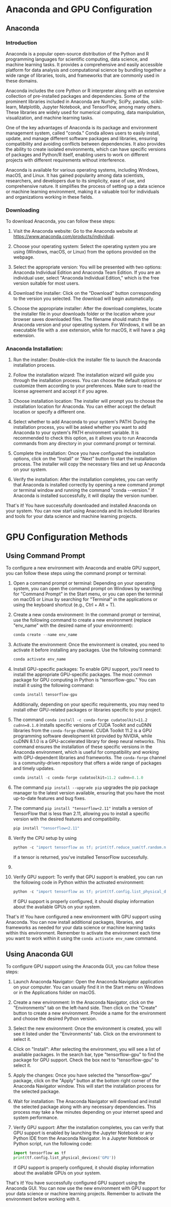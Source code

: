 # Anaconda and GPU Configuration
## Anaconda

### Introduction
Anaconda is a popular open-source distribution of the Python and R programming languages for scientific computing, data science, and machine learning tasks. It provides a comprehensive and easily accessible platform for data analysis and computational science by bundling together a wide range of libraries, tools, and frameworks that are commonly used in these domains.

Anaconda includes the core Python or R interpreter along with an extensive collection of pre-installed packages and dependencies. Some of the prominent libraries included in Anaconda are NumPy, SciPy, pandas, scikit-learn, Matplotlib, Jupyter Notebook, and TensorFlow, among many others. These libraries are widely used for numerical computing, data manipulation, visualization, and machine learning tasks.

One of the key advantages of Anaconda is its package and environment management system, called "conda." Conda allows users to easily install, update, and manage different software packages and libraries, ensuring compatibility and avoiding conflicts between dependencies. It also provides the ability to create isolated environments, which can have specific versions of packages and Python/R itself, enabling users to work on different projects with different requirements without interference.

Anaconda is available for various operating systems, including Windows, macOS, and Linux. It has gained popularity among data scientists, researchers, and developers due to its simplicity, ease of use, and comprehensive nature. It simplifies the process of setting up a data science or machine learning environment, making it a valuable tool for individuals and organizations working in these fields.
### Downloading
To download Anaconda, you can follow these steps:

1. Visit the Anaconda website: Go to the Anaconda website at https://www.anaconda.com/products/individual.

2. Choose your operating system: Select the operating system you are using (Windows, macOS, or Linux) from the options provided on the webpage.

3. Select the appropriate version: You will be presented with two options: Anaconda Individual Edition and Anaconda Team Edition. If you are an individual user, select "Anaconda Individual Edition," which is the free version suitable for most users.

4. Download the installer: Click on the "Download" button corresponding to the version you selected. The download will begin automatically.

5. Choose the appropriate installer: After the download completes, locate the installer file in your downloads folder or the location where your browser saves downloaded files. The filename should match the Anaconda version and your operating system. For Windows, it will be an executable file with a .exe extension, while for macOS, it will have a .pkg extension.



### Anaconda Installation:
1. Run the installer: Double-click the installer file to launch the Anaconda installation process.

2. Follow the installation wizard: The installation wizard will guide you through the installation process. You can choose the default options or customize them according to your preferences. Make sure to read the license agreement and accept it if you agree.

3. Choose installation location: The installer will prompt you to choose the installation location for Anaconda. You can either accept the default location or specify a different one.

4. Select whether to add Anaconda to your system's PATH: During the installation process, you will be asked whether you want to add Anaconda to your system's PATH environment variable. It is recommended to check this option, as it allows you to run Anaconda commands from any directory in your command prompt or terminal.

5. Complete the installation: Once you have configured the installation options, click on the "Install" or "Next" button to start the installation process. The installer will copy the necessary files and set up Anaconda on your system.

6. Verify the installation: After the installation completes, you can verify that Anaconda is installed correctly by opening a new command prompt or terminal window and running the command "conda --version." If Anaconda is installed successfully, it will display the version number.

That's it! You have successfully downloaded and installed Anaconda on your system. You can now start using Anaconda and its included libraries and tools for your data science and machine learning projects.
# GPU Configuration Methods
## Using Command Prompt
To configure a new environment with Anaconda and enable GPU support, you can follow these steps using the command prompt or terminal:

1. Open a command prompt or terminal: Depending on your operating system, you can open the command prompt on Windows by searching for "Command Prompt" in the Start menu, or you can open the terminal on macOS or Linux by searching for "Terminal" in the applications or using the keyboard shortcut (e.g., Ctrl + Alt + T).

2. Create a new conda environment: In the command prompt or terminal, use the following command to create a new environment (replace "env_name" with the desired name of your environment):

   ```python
   conda create --name env_name
   ```

3. Activate the environment: Once the environment is created, you need to activate it before installing any packages. Use the following command:

   ```python
   conda activate env_name
   ```

4. Install GPU-specific packages: To enable GPU support, you'll need to install the appropriate GPU-specific packages. The most common package for GPU computing in Python is "tensorflow-gpu." You can install it using the following command:

   ```python
   conda install tensorflow-gpu
   ```

   Additionally, depending on your specific requirements, you may need to install other GPU-related packages or libraries specific to your project.
   
   
   
   
5. The command `conda install -c conda-forge cudatoolkit=11.2 cudnn=8.1.0` installs specific versions of CUDA Toolkit and cuDNN libraries from the `conda-forge` channel. CUDA Toolkit 11.2 is a GPU programming software development kit provided by NVIDIA, while cuDNN 8.1.0 is a GPU-accelerated library for deep neural networks. This command ensures the installation of these specific versions in the Anaconda environment, which is useful for compatibility and working with GPU-dependent libraries and frameworks. The `conda-forge` channel is a community-driven repository that offers a wide range of packages and timely updates.

    ```python
    conda install -c conda-forge cudatoolkit=11.2 cudnn=8.1.0
    ```
6.  The command `pip install --upgrade pip` upgrades the pip package manager to the latest version available, ensuring that you have the most up-to-date features and bug fixes.

7.  The command `pip install "tensorflow<2.11"` installs a version of TensorFlow that is less than 2.11, allowing you to install a specific version with the desired features and compatibility.

    ```python
    pip install "tensorflow<2.11"
    ```
8.  Verify the CPU setup by using 
    ```python
    python -c "import tensorflow as tf; print(tf.reduce_sum(tf.random.normal([1000, 1000])))"
    ```
    If a tensor is returned, you've installed TensorFlow successfully.
9. 
7. Verify GPU support: To verify that GPU support is enabled, you can run the following code in Python within the activated environment:

   ```python
   python -c "import tensorflow as tf; print(tf.config.list_physical_devices('GPU'))"
   ```

   If GPU support is properly configured, it should display information about the available GPUs on your system.

That's it! You have configured a new environment with GPU support using Anaconda. You can now install additional packages, libraries, and frameworks as needed for your data science or machine learning tasks within this environment. Remember to activate the environment each time you want to work within it using the `conda activate env_name` command.

## Using Anaconda GUI
To configure GPU support using the Anaconda GUI, you can follow these steps:

1. Launch Anaconda Navigator: Open the Anaconda Navigator application on your computer. You can usually find it in the Start menu on Windows or in the Applications folder on macOS.

2. Create a new environment: In the Anaconda Navigator, click on the "Environments" tab on the left-hand side. Then click on the "Create" button to create a new environment. Provide a name for the environment and choose the desired Python version.

3. Select the new environment: Once the environment is created, you will see it listed under the "Environments" tab. Click on the environment to select it.

4. Click on "Install": After selecting the environment, you will see a list of available packages. In the search bar, type "tensorflow-gpu" to find the package for GPU support. Check the box next to "tensorflow-gpu" to select it.

5. Apply the changes: Once you have selected the "tensorflow-gpu" package, click on the "Apply" button at the bottom right corner of the Anaconda Navigator window. This will start the installation process for the selected package.

6. Wait for installation: The Anaconda Navigator will download and install the selected package along with any necessary dependencies. This process may take a few minutes depending on your internet speed and system performance.

7. Verify GPU support: After the installation completes, you can verify that GPU support is enabled by launching the Jupyter Notebook or any Python IDE from the Anaconda Navigator. In a Jupyter Notebook or Python script, run the following code:

   ```python
   import tensorflow as tf
   print(tf.config.list_physical_devices('GPU'))
   ```

   If GPU support is properly configured, it should display information about the available GPUs on your system.

That's it! You have successfully configured GPU support using the Anaconda GUI. You can now use the new environment with GPU support for your data science or machine learning projects. Remember to activate the environment before working with it.